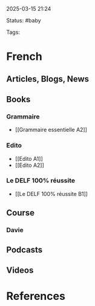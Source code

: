 2025-03-15 21:24

Status: #baby 

Tags:


# French

## Articles, Blogs, News

## Books

### Grammaire

-  [[Grammaire essentielle A2]]

### Edito

- [[Edito A1]]
- [[Edito A2]]

### Le DELF 100% réussite

- [[Le DELF 100% réussite B1]]

## Course

### Davie





## Podcasts


## Videos







# References